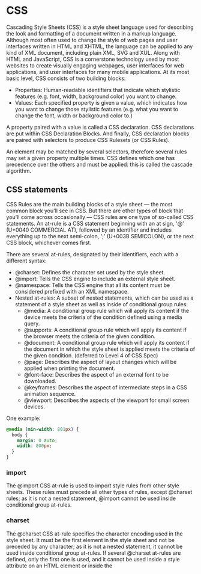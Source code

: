 # CSS
Cascading Style Sheets (CSS) is a style sheet language used for describing the look and formatting of a document written in a markup language. Although most often used to change the style of web pages and user interfaces written in HTML and XHTML, the language can be applied to any kind of XML document, including plain XML, SVG and XUL. Along with HTML and JavaScript, CSS is a cornerstone technology used by most websites to create visually engaging webpages, user interfaces for web applications, and user interfaces for many mobile applications.
At its most basic level, CSS consists of two building blocks:
- Properties: Human-readable identifiers that indicate which stylistic features (e.g. font, width, background color) you want to change.
- Values: Each specified property is given a value, which indicates how you want to change those stylistic features (e.g. what you want to change the font, width or background color to.)

A property paired with a value is called a CSS declaration. CSS declarations are put within CSS Declaration Blocks. And finally, CSS declaration blocks are paired with selectors to produce CSS Rulesets (or CSS Rules).

An element may be matched by several selectors, therefore several rules may set a given property multiple times. CSS defines which one has precedence over the others and must be applied: this is called the cascade algorithm.

## CSS statements
CSS Rules are the main building blocks of a style sheet — the most common block you'll see in CSS. But there are other types of block that you'll come across occasionally — CSS rules are one type of so-called CSS statements. An at-rule is a CSS statement beginning with an at sign, '@' (U+0040 COMMERCIAL AT), followed by an identifier and includes everything up to the next semi-colon, ';' (U+003B SEMICOLON), or the next CSS block, whichever comes first.

There are several at-rules, designated by their identifiers, each with a different syntax:
- @charset: Defines the character set used by the style sheet.
- @import: Tells the CSS engine to include an external style sheet.
- @namespace: Tells the CSS engine that all its content must be considered prefixed with an XML namespace.
- Nested at-rules: A subset of nested statements, which can be used as a statement of a style sheet as well as inside of conditional group rules:
  - @media: A conditional group rule which will apply its content if the device meets the criteria of the condition defined using a media query.
  - @supports: A conditional group rule which will apply its content if the browser meets the criteria of the given condition.
  - @document: A conditional group rule which will apply its content if the document in which the style sheet is applied meets the criteria of the given condition. (deferred to Level 4 of CSS Spec)
  - @page: Describes the aspect of layout changes which will be applied when printing the document.
  - @font-face: Describes the aspect of an external font to be downloaded.
  - @keyframes: Describes the aspect of intermediate steps in a CSS animation sequence.
  - @viewport: Describes the aspects of the viewport for small screen devices.

One example:
```css
@media (min-width: 801px) {
  body {
    margin: 0 auto;
    width: 800px;
  }
}
```

### import
The @import CSS at-rule is used to import style rules from other style sheets. These rules must precede all other types of rules, except @charset rules; as it is not a nested statement, @import cannot be used inside conditional group at-rules.

### charset
The @charset CSS at-rule specifies the character encoding used in the style sheet. It must be the first element in the style sheet and not be preceded by any character; as it is not a nested statement, it cannot be used inside conditional group at-rules. If several @charset at-rules are defined, only the first one is used, and it cannot be used inside a style attribute on an HTML element or inside the <style> element where the character set of the HTML page is relevant.
This at-rule is useful when using non-ASCII characters in some CSS properties, like content.
As there are several ways to define the character encoding of a style sheet, the browser will try the following methods in the following order (and stop as soon as one yields a result) :
- The value of the Unicode byte-order character placed at the beginning of the file.
- The value given by the charset attribute of the Content-Type: HTTP header or the equivalent in the protocol used to serve the style sheet.
- The @charset CSS at-rule.
- Use the character encoding defined by the referring document: the charset attribute of the <link> element. This method is obsoleted in HTML5 and must not be used.
- Assume that the document is UTF-8

### Conditional Group Rules
Much like the values of properties, each at-rule has a different syntax. Nevertheless, several of them can be grouped into a special category named conditional group rules. These statements share a common syntax and each of them can include nested statements—either rulesets or nested at-rules. Furthermore, they all convey a common semantic meaning—they all link some type of condition, which at any time evaluates to either true or false. If the condition evaluates to true, then all of the statements within the group will be applied.

## Cascade algorithm
CSS is an acronym of Cascading Style Sheets, which indicates that the notion of the cascade is important. At its most basic level it indicates that the order of CSS rules matter, but it's more complex than that. What selectors win out in the cascade depends on three factors (these are listed in order of weight — earlier ones will overrule later ones):
- Importance: In CSS, there is a special piece of syntax you can use to make sure that a certain rule will always win over all others: !important. Adding this to the end of a property value will give it superpowers.
- Specificity: Specificity is basically a measure of how specific a selector is and how many elements it could match
- Source order: As mentioned above, if multiple competing selectors have the same importance and specificity, the third factor that comes into play to help decide which rule wins is source order, later rules will win over earlier rules.

## Different types of selector
Selectors can be divided into the following categories:
- Simple selectors: Match one or more elements based on element type, class, or id.
- Attribute selectors: Match one or more elements based on their attributes/attribute values.
- Pseudo-classes: Match one or more elements that exist in a certain state, such as an element that is being hovered over by the mouse pointer, or a checkbox that is currently disabled or checked, or an element that is the first child of its parent in the DOM tree.
- Pseudo-elements: Match one or more parts of content that are in a certain position in relation to an element, for example the first word of each paragraph, or generated content appearing just before an element.
- Combinators: These are not exactly selectors themselves, but ways of combining two or more selectors in useful ways for very specific selections. So for example, you could select only paragraphs that are direct descendants of divs, or paragraphs that come directly after headings.
- Multiple selectors: Again, these are not separate selectors; the idea is that you can put multiple selectors on the same CSS rule, separated by commas, to apply a single set of declarations to all the elements selected by those selectors.

## Simple selectors

### Class selector
The class selector consists of a dot, '.', followed by a class name. A class name is any value without spaces put within an HTML class attribute. It is up to you to choose a name for the class. It is also worth knowing that multiple elements in a document can have the same class value and a single element can have multiple class names separated by white space. 

### ID selector
The ID selector consists of a hash/pound symbol (#), followed by the ID name of a given element. Any element can have a unique ID name set with the id attribute. It is up to you what name you choose for the ID. It's the most efficient way to select a single element.

### Universal selector
The universal selector (\*) is the ultimate joker. It allows selecting all elements in a page.

### Combinators
In CSS, combinators allow you to combine multiple selectors together, which allows you to select elements inside other elements, or adjacent to other elements. The four available types are:
- The descendant selector (space) allows you to select an element nested somewhere inside another element (not necessarily a direct descendant; it could be a grandchild, for example)
- The child selector (>) allows you to select an element that is an immediate child of another element.
- The adjacent sibling selector (+) allows you to select an element that is an immediate sibling of another element (i.e. right next to it, at the same level in the hierarchy).
- The general sibling selector (~) allows you to select any elements that are siblings of another element (i.e. at the same level in the hierarchy, but not necessarily right next to it).

## Attribute selectors
Attribute selectors are a special kind of selector that will match elements based on their attributes and attribute values. Their generic syntax consists of square brackets ([]) containing an attribute name followed by an optional condition to match against the value of the attribute. Attribute selectors can be divided into two categories depending on the way they match attribute values: Presence and value attribute selectors and Substring value attribute selectors.

### Presence and value attribute selectors
These attribute selectors try to match an exact attribute value:
- [attr] : This selector will select all elements with the attribute attr, whatever its value.
- [attr=val] : This selector will select all elements with the attribute attr, but only if its value is val.
- [attr~=val]: This selector will select all elements with the attribute attr, but only if the value val is one of a space-separated list of values contained in attr's value, for example a single class in a space-separated list of classes.

### Substring value attribute selectors
Attribute selectors in this class are also known as "RegExp-like selectors", because they offer flexible matching in a similar fashion to regular expression (but to be clear, these selectors are not true regular expression):
- [attr|=val] : This selector will select all elements with the attribute attr for which the value is exactly val or starts with val- (careful, the dash here isn't a mistake, this is to handle language codes.)
- [attr^=val] : This selector will select all elements with the attribute attr for which the value starts with val.
- [attr$=val] : This selector will select all elements with the attribute attr for which the value ends with val.
- [attr*=val] : This selector will select all elements with the attribute attr for which the value contains the string val (unlike [attr~=val], this selector doesn't treat spaces as value separators but as part of the attribute value.)

### Pseudo-classes
A CSS pseudo-class is a keyword preceded by a colon (:) that is added on to the end of selectors to specify that you want to style the selected elements only when they are in certain state. For example you might want to style an element only when it is being hovered over by the mouse pointer, or a checkbox when it is disabled or checked, or an element that is the first child of its parent in the DOM tree.
Some examples are :active, :first, :last, etc..

### Pseudo elements
Pseudo-elements are very much like pseudo-classes, but they have differences. They are keywords (this time preceded by two colons (::)) that can be added to the end of selectors to select a certain part of an element. They are:
- ::after
- ::before
- ::first-letter
- ::first-line
- ::selection
- ::backdrop

## Units
- Pixels (px) are referred to as absolute units because they will always be the same size regardless of any other related settings.
- em: 1em is the same as the font-size of the current element (more specifically, the width of a capital letter M.) The default base font-size given to web pages by web browsers before CSS styling is applied is 16 pixels, which means the computed value of 1em is 16 pixels for an element by default. But beware — font sizes are inherited by elements from their parents, so if different font sizes have been set on parent elements, the pixel equivalent of an em can start to become complicated.
- ex, ch: Respectively these are the height of a lower case x, and the width of the number 0. These are not as commonly used or well-supported as ems.
- rem: The rem (root em) works in exactly the same way as the em, except that it will always equal the size of the default base font-size; inherited font sizes will have no effect, so this sounds like a much better option than ems, although rems don't work in older versions of Internet Explorer (see more about cross-browser support in Debugging CSS.)
- vw, vh: Respectively these are 1/100th of the width of the viewport, and 1/100th of the height of the viewport. Again, these are not as widely supported as rems.

## Box model
Every element within a document is structured as a rectangular box inside the document layout, the size and "onion layers" of which can be tweaked using some specific CSS properties. The relevant properties are as follows:
- The *width* and *height* properties set the width and height of the content box, which is the area in which the content of the box is displayed — this content includes both text content sat inside the box, and other boxes representing nested child elements.
  - Note: Other properties exist that allow more subtle ways of handling content box size — setting size constraints rather than an absolute size. This can be done with the properties min-width, max-width, min-height, and max-height.
- *Padding* refers to the inner margin of a CSS box — between the outer edge of the content box and the inner edge of the border. The size of this layer can be set on all four sides at once with the padding shorthand property, or one side at a time with the padding-top, padding-right, padding-bottom and padding-left properties.
- The *border* of a CSS box sits between the outer edge of the padding and the inner edge of the margin. By default the border has a size of 0 — making it invisible — but you can set the thickness, style and color of the border to make it appear. The border shorthand property allows you to set all of these on all four sides at once, for example border: 1px solid black.
- The *margin* surrounds a CSS box, and pushes up against other CSS boxes in the layout. It behaves rather like padding; the shorthand property is margin and the individual properties are margin-top, margin-right, margin-bottom, and margin-left.

![](https://www.html5rocks.com/en/tutorials/internals/howbrowserswork/image046.jpg)

## Specificity
The selector specificity is defined by the CSS2 specification as follows:

- count 1 if the declaration it is from is a 'style' attribute rather than a rule with a selector, 0 otherwise (= a)
- count the number of ID attributes in the selector (= b)
- count the number of other attributes and pseudo-classes in the selector (= c)
- count the number of element names and pseudo-elements in the selector (= d)
- Concatenating the four numbers a-b-c-d (in a number system with a large base) gives the specificity.
- The number base you need to use is defined by the highest count you have in one of the categories. 
- For example, if a=14 you can use hexadecimal base. In the unlikely case where a=17 you will need a 17 digits number base. The later situation can happen with a selector like this: html body div div p ... (17 tags in your selector.. not very likely).

Some examples:
```css
 *             {}  /* a=0 b=0 c=0 d=0 -> specificity = 0,0,0,0 */
 li            {}  /* a=0 b=0 c=0 d=1 -> specificity = 0,0,0,1 */
 li:first-line {}  /* a=0 b=0 c=0 d=2 -> specificity = 0,0,0,2 */
 ul li         {}  /* a=0 b=0 c=0 d=2 -> specificity = 0,0,0,2 */
 ul ol+li      {}  /* a=0 b=0 c=0 d=3 -> specificity = 0,0,0,3 */
 h1 + *[rel=up]{}  /* a=0 b=0 c=1 d=1 -> specificity = 0,0,1,1 */
 ul ol li.red  {}  /* a=0 b=0 c=1 d=3 -> specificity = 0,0,1,3 */
 li.red.level  {}  /* a=0 b=0 c=2 d=1 -> specificity = 0,0,2,1 */
 #x34y         {}  /* a=0 b=1 c=0 d=0 -> specificity = 0,1,0,0 */
 style=""          /* a=1 b=0 c=0 d=0 -> specificity = 1,0,0,0 */
```

### Sorting the rules

After the rules are matched, they are sorted according to the cascade rules. WebKit uses bubble sort for small lists and merge sort for big ones. WebKit implements sorting by overriding the ">" operator for the rules:

```c
static bool operator >(CSSRuleData& r1, CSSRuleData& r2)
{
    int spec1 = r1.selector()->specificity();
    int spec2 = r2.selector()->specificity();
    return (spec1 == spec2) : r1.position() > r2.position() : spec1 > spec2;
}
```

## Positioning schema
There are several schemas:
- Normal: the object is positioned according to its place in the document. This means its place in the render tree is like its place in the DOM tree and laid out according to its box type and dimensions
- Float: the object is first laid out like normal flow, then moved as far left or right as possible
- Absolute: The layout is defined exactly regardless of the normal flow. The object is put in the render tree in a different place than in the DOM tree
- Relative: the object is positioned like usual and then moved by the required delta

The positioning scheme is set by the "position" property and the "float" attribute.
- static and relative cause a normal flow
- absolute and fixed cause absolute positioning

In static positioning no position is defined and the default positioning is used. In the other schemes, the author specifies the position: top, bottom, left, right.

The way the box is laid out is determined by:
- Box type
- Box dimensions
- Positioning scheme
- External information such as image size and the size of the screen

## Box Types
- Block box: forms a block–has its own rectangle in the browser window. Blocks are formatted vertically one after the other.
- Inline box: does not have its own block, but is inside a containing block. Inlines are formatted horizontally.

Inline boxes are put inside lines or "line boxes". The lines are at least as tall as the tallest box but can be taller, when the boxes are aligned "baseline"–meaning the bottom part of an element is aligned at a point of another box other then the bottom. If the container width is not enough, the inlines will be put on several lines. This is usually what happens in a paragraph.

## CSS Questions

#### What's the difference between "resetting" and "normalizing" CSS? Which would you choose, and why?

- Resetting: Remove all the native styles provided by browsers
- Normalizing: Make the browser styles consistent

#### Describe Floats and how they work.

There are `left`, `right` and `none` for `float`. Each value indicates how an
element should float. When `float` is set, each element will get out of its
normal flow and will be shifted to the specified direction, until it gets its
container or another floated element. Float affects not only  the target element, but also its children.

#### Describe z-index and how stacking context is formed.

The z-index property specifies the stack order of an element, an element with greater stack order is always in front of an element with a lower stack order. Say two DIVs with the same parent, higher z-index will be displayed. It will inherit the z-index property of the parent. Z-index only works on positioned elements (position:absolute, position:relative, or position:fixed). Value can be negative.

#### Describe BFC(Block Formatting Context) and how it works.

BFC is a part of rendering a webpage. It's used to determine from which
positioning and clearing should be done. The context is created by several
ways, but the most famously, by a root element, float, positioned elements.

#### What are the various clearing techniques and which is appropriate for what context?

```css
clear:both;
```

```css
overflow: hidden;
height: auto;
```

#### Explain CSS sprites, and how you would implement them on a page or site.

CSS sprite is combining multiple images into a merged one image and use CSS to
render each of them properly for each element.

It's usually implemented using `background: url(...) x-axis y-axis;`, or
both `background-image` and `background-position`.

#### How do you optimize your webpages for print?

```css
@media print {
  ...
}
```

#### What are some of the "gotchas" for writing efficient CSS?

Usually about CSS selectors.

- Know different browsers have different CSS hacks
- Cater for mobile devices or small screen size
- Good HTML structure and CSS OOP rules with good naming
- Avoid key selectors that match large numbers of elements (tag and universal selectors)
- Prefer class and ID selectors over tag selectors
- Avoid redundant selectors
- Preferably don’t use * (universal selector)
- Use framework (Bootstrap etc.)

#### What are the advantages/disadvantages of using CSS preprocessors?
###### Describe what you like and dislike about the CSS preprocessors you have used.

- https://adamsilver.io/articles/the-disadvantages-of-css-preprocessors/
- http://blog.millermedeiros.com/the-problem-with-css-pre-processors/

### How would you implement a web design comp that uses non-standard fonts?

- `@font-face` to write my own `font-family`
- `@import` to import prepared web font(e.g. Google Webfonts)
- https://www.quora.com/What-is-the-best-way-to-use-non-standard-fonts-online

### Explain how a browser determines what elements match a CSS selector.

Browsers read selectors from right-to-left. First looks for all elements matching the key selector (the right-most). Then checks if it matches or is under the next (left-most) element.

### List as many values for the display property that you can remember.

block, inline, inline-block, none, inherit, table, table-cell, flex

### What's the difference between a relative, fixed, absolute and statically positioned element?

- static: the default one
- relative: relative to its static position
- absolute: you place where you want
- fixed: fixed respect of the viewport of the page. It isuseful when scrolling, for example.

### Have you played around with the new CSS Flexbox or Grid specs?

Yes.

- http://flexboxfroggy.com
- https://scotch.io/tutorials/a-visual-guide-to-css3-flexbox-properties

### How is responsive design different from adaptive design?

- Responsive: There is one basic layout, and it changes responsively to
  screen changes
- Adaptive: For each possible screen size, there is a distinct layout.

### Have you ever worked with retina graphics? If so, when and what techniques did you use?

```css
@media (-webkit-min-device-pixel-ratio: 1.25), (min-resolution: 120dpi) {
  ...
}
```

### Is there any reason you'd want to use `translate()` instead of *absolute positioning*, or vice-versa? And why?
- https://www.html5rocks.com/en/tutorials/speed/high-performance-animations/
- https://www.html5rocks.com/en/tutorials/speed/layers/
- http://jankfree.org


More info:
- https://csswizardry.com/2012/05/keep-your-css-selectors-short/
